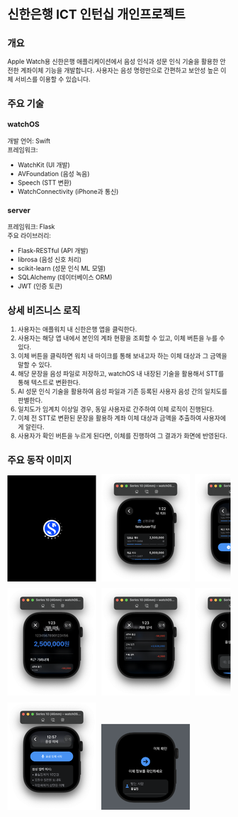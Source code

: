 # 신한은행 ICT 인턴십 개인프로젝트

## 개요

Apple Watch용 신한은행 애플리케이션에서 음성 인식과 성문 인식 기술을 활용한 안전한 계좌이체 기능을 개발합니다. 사용자는 음성 명령만으로 간편하고 보안성 높은 이체 서비스를 이용할 수 있습니다.

## 주요 기술

### watchOS

개발 언어: Swift  
프레임워크:
- WatchKit (UI 개발)
- AVFoundation (음성 녹음)
- Speech (STT 변환)
- WatchConnectivity (iPhone과 통신)

### server

프레임워크: Flask  
주요 라이브러리:
- Flask-RESTful (API 개발)
- librosa (음성 신호 처리)
- scikit-learn (성문 인식 ML 모델)
- SQLAlchemy (데이터베이스 ORM)
- JWT (인증 토큰)

## 상세 비즈니스 로직

1. 사용자는 애플워치 내 신한은행 앱을 클릭한다.
2. 사용자는 해당 앱 내에서 본인의 계좌 현황을 조회할 수 있고, 이체 버튼을 누를 수 있다.
3. 이체 버튼을 클릭하면 워치 내 마이크를 통해 보내고자 하는 이체 대상과 그 금액을 말할 수 있다.
4. 해당 문장을 음성 파일로 저장하고, watchOS 내 내장된 기술을 활용해서 STT를 통해 텍스트로 변환한다.
5. AI 성문 인식 기술을 활용하여 음성 파일과 기존 등록된 사용자 음성 간의 일치도를 판별한다.
6. 일치도가 임계치 이상일 경우, 동일 사용자로 간주하여 이체 로직이 진행된다.
7. 이체 전 STT로 변환된 문장을 활용하 계좌 이체 대상과 금액을 추출하여 사용자에게 알린다.
8. 사용자가 확인 버튼을 누르게 된다면, 이체를 진행하여 그 결과가 화면에 반영된다.

## 주요 동작 이미지

<div style="white-space: nowrap; overflow-x: auto; margin-bottom: 12px;">
  <img src="docs/images/loading_view.png" width="200" style="display: inline-block; margin-right: 8px;" />
  <img src="docs/images/my_account_list.png" width="200" style="display: inline-block; margin-right: 8px;" />
  <img src="docs/images/my_account_list2.png" width="200" style="display: inline-block; margin-right: 8px;" />
</div>

<div style="white-space: nowrap; overflow-x: auto;">
  <img src="docs/images/my_account_detail_list.png" width="200" style="display: inline-block; margin-right: 8px;" />
  <img src="docs/images/my_account_detail_list2.png" width="200" style="display: inline-block; margin-right: 8px;" />
  <img src="docs/images/voice_transaction.png" width="200" style="display: inline-block; margin-right: 8px;" />
</div>

<div style="white-space: nowrap; overflow-x: auto; margin-top: 12px;">
  <img src="docs/images/voice_transaction_2.png" width="200" style="display: inline-block; margin-right: 8px;" />
  <img src="docs/images/transaction_data.png" width="200" style="display: inline-block; margin-right: 8px;" />
</div>
